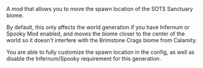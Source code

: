 ﻿A mod that allows you to move the spawn location of the SOTS Sanctuary biome. 

By default, this only affects the world generation if you have Infernum or Spooky Mod enabled, and moves the biome closer to the center of the world so it doesn't interfere with the Brimstone Crags biome from Calamity. 

You are able to fully customize the spawn location in the config, as well as disable the Infernum/Spooky requirement for this generation.
